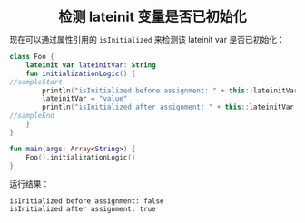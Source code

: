 <center><font size="5"><b>检测 lateinit 变量是否已初始化</b></font></center>

现在可以通过属性引用的 `isInitialized` 来检测该 lateinit var 是否已初始化：

```kotlin
class Foo {
	lateinit var lateinitVar: String
	fun initializationLogic() {
//sampleStart
		println("isInitialized before assignment: " + this::lateinitVar.isInitialized)
		lateinitVar = "value"
		println("isInitialized after assignment: " + this::lateinitVar.isInitialized)
//sampleEnd
	}
}

fun main(args: Array<String>) {
	Foo().initializationLogic()
}
```

运行结果：

```
isInitialized before assignment: false
isInitialized after assignment: true
```

